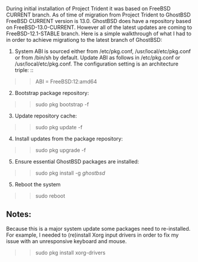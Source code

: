 During initial installation of Project Trident it was based on FreeBSD CURRENT branch. As of time of migration from Project Trident to GhostBSD FreeBSD CURRENT version is 13.0. GhostBSD does have a repository based on FreeBSD-13.0-CURRENT. However all of the latest updates are coming to FreeBSD-12.1-STABLE branch. Here is a simple walkthrough of what I had to in order to achieve migrationg to the latest branch of GhostBSD:

1. System ABI is sourced either from /etc/pkg.conf, /usr/local/etc/pkg.conf or from /bin/sh by default. Update ABI as follows in /etc/pkg.conf or /usr/local/etc/pkg.conf. The configuration setting is an architecture triple: <OS name>:<OS version>:<machine architecture>
>> ABI = FreeBSD:12:amd64
2. Bootstrap package repository:
>> sudo pkg bootstrap -f
3. Update repository cache:
>> sudo pkg update -f
4. Install updates from the package repository:
>> sudo pkg upgrade -f
5. Ensure essential GhostBSD packages are installed:
>> sudo pkg install -g *ghostbsd*
5. Reboot the system
>> sudo reboot

## Notes:
Because this is a major system update some packages need to re-installed. For example, I needed to (re)install Xorg input drivers in order to fix my issue with an unresponsive keyboard and mouse.
>> sudo pkg install xorg-drivers
